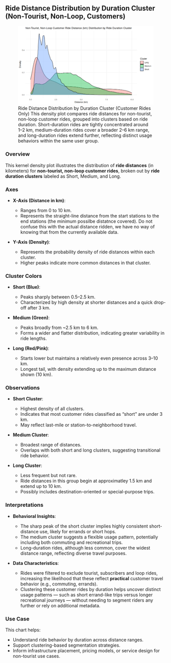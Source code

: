 ## Ride Distance Distribution by Duration Cluster (Non-Tourist, Non-Loop, Customers)

<figure class="float-right">
  <a href="../Non-Tourist_Non-Loop_Customer_Ride_Distance_Distribution_by_Ride_Duration_Cluster.png" target="_blank" title="Select image to open full sized chart">
  <img src="../Non-Tourist_Non-Loop_Customer_Ride_Distance_Distribution_by_Ride_Duration_Cluster.png" alt="Density plot showing the distribution of ride distances in kilometers for non-tourist, non-loop customer rides, grouped into Short, Medium, and Long duration clusters. Short rides peak around 1–2 km, Medium rides span 2–6 km, and Long rides extend beyond 6 km.">
  </a>
  <figcaption>
   Ride Distance Distribution by Duration Cluster (Customer Rides Only)
This density plot compares ride distances for non-tourist, non-loop customer rides, grouped into clusters based on ride duration. Short-duration rides are tightly concentrated around 1–2 km, medium-duration rides cover a broader 2–6 km range, and long-duration rides extend further, reflecting distinct usage behaviors within the same user group.
  </figcaption>
</figure>

### Overview
This kernel density plot illustrates the distribution of **ride distances** (in kilometers) for **non-tourist, non-loop customer rides**, broken out by **ride duration clusters** labeled as Short, Medium, and Long.

### Axes

- **X-Axis (Distance in km)**:
  - Ranges from 0 to 10 km.
  - Represents the straight-line distance from the start stations to the end stations (the minimum possilbe distatnce covered). Do not confuse this with the actual distance ridden, we have no way of knowing that from the currently available data.

- **Y-Axis (Density)**:
  - Represents the probability density of ride distances within each cluster.
  - Higher peaks indicate more common distances in that cluster.

### Cluster Colors

- **Short (Blue)**:
  - Peaks sharply between 0.5–2.5 km.
  - Characterized by high density at shorter distances and a quick drop-off after 3 km.

- **Medium (Green)**:
  - Peaks broadly from ~2.5 km to 6 km.
  - Forms a wider and flatter distribution, indicating greater variability in ride lengths.

- **Long (Red/Pink)**:
  - Starts lower but maintains a relatively even presence across 3–10 km.
  - Longest tail, with density extending up to the maximum distance shown (10 km).

### Observations

- **Short Cluster**:
  - Highest density of all clusters.
  - Indicates that most customer rides classified as “short” are under 3 km.
  - May reflect last-mile or station-to-neighborhood travel.

- **Medium Cluster**:
  - Broadest range of distances.
  - Overlaps with both short and long clusters, suggesting transitional ride behavior.

- **Long Cluster**:
  - Less frequent but not rare.
  - Ride distances in this group begin at approximatley 1.5 km and extend up to 10 km.
  - Possibly includes destination-oriented or special-purpose trips.

### Interpretations

- **Behavioral Insights**:
  - The sharp peak of the short cluster implies highly consistent short-distance use, likely for errands or short hops.
  - The medium cluster suggests a flexible usage pattern, potentially including both commuting and recreational trips.
  - Long-duration rides, although less common, cover the widest distance range, reflecting diverse travel purposes.

- **Data Characteristics**:
  - Rides were filtered to exclude tourist, subscribers and loop rides, increasing the likelihood that these reflect **practical** customer travel behavior (e.g., commuting, errands).
  - Clustering these customer rides by duration helps uncover distinct usage patterns — such as short errand-like trips versus longer recreational journeys — without needing to segment riders any further or rely on additional metadata.

### Use Case

This chart helps:
- Understand ride behavior by duration across distance ranges.
- Support clustering-based segmentation strategies.
- Inform infrastructure placement, pricing models, or service design for non-tourist use cases.

